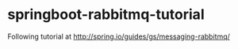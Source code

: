 # springboot-rabbitmq-tutorial
Following tutorial at http://spring.io/guides/gs/messaging-rabbitmq/
